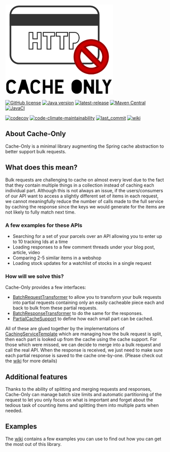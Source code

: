 ![Cache-Only](.github/assets/CacheOnly_small.png)

[![GitHub license](https://img.shields.io/github/license/nagyesta/cache-only?color=informational)](https://raw.githubusercontent.com/nagyesta/cache-only/main/LICENSE)
[![Java version](https://img.shields.io/badge/Java%20version-8-yellow?logo=java)](https://img.shields.io/badge/Java%20version-8-yellow?logo=java)
[![latest-release](https://img.shields.io/github/v/tag/nagyesta/cache-only?color=blue&logo=git&label=releases&sort=semver)](https://github.com/nagyesta/cache-only/releases)
[![Maven Central](https://img.shields.io/maven-central/v/com.github.nagyesta/cache-only?logo=apache-maven)](https://search.maven.org/artifact/com.github.nagyesta/cache-only)
[![JavaCI](https://img.shields.io/github/workflow/status/nagyesta/cache-only/JavaCI?logo=github)](https://img.shields.io/github/workflow/status/nagyesta/cache-only/JavaCI?logo=github)

[![codecov](https://img.shields.io/codecov/c/github/nagyesta/cache-only?token=QRGXXRDMKH)](https://img.shields.io/codecov/c/github/nagyesta/cache-only?token=QRGXXRDMKH)
[![code-climate-maintainability](https://img.shields.io/codeclimate/maintainability/nagyesta/cache-only?logo=code%20climate)](https://img.shields.io/codeclimate/maintainability/nagyesta/cache-only?logo=code%20climate)
[![last_commit](https://img.shields.io/github/last-commit/nagyesta/cache-only?logo=git)](https://img.shields.io/github/last-commit/nagyesta/cache-only?logo=git)
[![wiki](https://img.shields.io/badge/See-Wiki-informational)](https://github.com/nagyesta/cache-only/wiki)

## About Cache-Only

Cache-Only is a minimal library augmenting the Spring cache abstraction to better support bulk requests.

## What does this mean?

Bulk requests are challenging to cache on almost every level due to the fact that they contain multiple things in a
collection instead of caching each individual part. Although this is not always an issue, if the users/consumers of our
API want to access a slightly different set of items in each request, we cannot meaningfully reduce the number of calls
made to the full service by caching the response since the keys we would generate for the items are not likely to fully
match next time.

### A few examples for these APIs

- Searching for a set of your parcels over an API allowing you to enter up to 10 tracking Ids at a time
- Loading responses to a few comment threads under your blog post, article, video
- Comparing 2-5 similar items in a webshop
- Loading stock updates for a watchlist of stocks in a single request

### How will we solve this?

Cache-Only provides a few interfaces:

- [BatchRequestTransformer](src/main/java/com/github/nagyesta/cacheonly/transform/BatchRequestTransformer.java) to allow
  you to transform your bulk requests into partial requests containing only an easily cacheable piece each and back to
  bulk from these partial requests.
- [BatchResponseTransformer](src/main/java/com/github/nagyesta/cacheonly/transform/BatchResponseTransformer.java) to do
  the same for the responses.
- [PartialCacheSupport](src/main/java/com/github/nagyesta/cacheonly/transform/PartialCacheSupport.java) to define how
  each small part can be cached.

All of these are glued together by the implementations
of [CachingServiceTemplate](src/main/java/com/github/nagyesta/cacheonly/core/CachingServiceTemplate.java)
which are managing how the bulk request is split, then each part is looked up from the cache
using the cache support. For those which were missed, we can decide to merge into a bulk request and call the real API.
When the response is received, we just need to make sure each partial response is saved to the cache one-by-one. (Please
check out the [wiki](https://github.com/nagyesta/cache-only/wiki) for more details)

## Additional features

Thanks to the ability of splitting and merging requests and responses, Cache-Only can manage batch size limits and
automatic partitioning of the request to let you only focus on what is important and forget about the tedious task of
counting items and splitting them into multiple parts when needed.

## Examples

The [wiki](https://github.com/nagyesta/cache-only/wiki) contains a few examples you can use to find out how you can get
the most out of this library.
